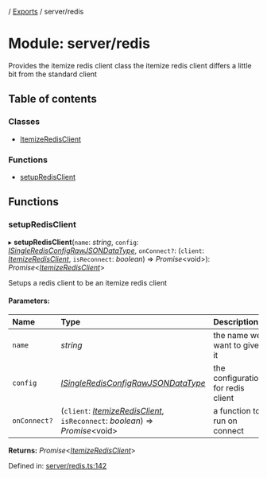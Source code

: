 [](../README.md) / [Exports](../modules.md) / server/redis

# Module: server/redis

Provides the itemize redis client class
the itemize redis client differs a little bit from the standard client

## Table of contents

### Classes

- [ItemizeRedisClient](../classes/server_redis.itemizeredisclient.md)

### Functions

- [setupRedisClient](server_redis.md#setupredisclient)

## Functions

### setupRedisClient

▸ **setupRedisClient**(`name`: *string*, `config`: [*ISingleRedisConfigRawJSONDataType*](../interfaces/config.isingleredisconfigrawjsondatatype.md), `onConnect?`: (`client`: [*ItemizeRedisClient*](../classes/server_redis.itemizeredisclient.md), `isReconnect`: *boolean*) => *Promise*<void\>): *Promise*<[*ItemizeRedisClient*](../classes/server_redis.itemizeredisclient.md)\>

Setups a redis client to be an itemize redis client

#### Parameters:

Name | Type | Description |
:------ | :------ | :------ |
`name` | *string* | the name we want to give it   |
`config` | [*ISingleRedisConfigRawJSONDataType*](../interfaces/config.isingleredisconfigrawjsondatatype.md) | the configuration for redis client   |
`onConnect?` | (`client`: [*ItemizeRedisClient*](../classes/server_redis.itemizeredisclient.md), `isReconnect`: *boolean*) => *Promise*<void\> | a function to run on connect    |

**Returns:** *Promise*<[*ItemizeRedisClient*](../classes/server_redis.itemizeredisclient.md)\>

Defined in: [server/redis.ts:142](https://github.com/onzag/itemize/blob/11a98dec/server/redis.ts#L142)
